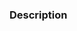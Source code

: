 ### Description

<!-- Add a description of what your PR changes here -->

<!--
  Link to a "rendered" version of the files that you changed by adding a link in
  this format

  [Rendered version](https://github.com/CodeYourFuture/syllabus/blob/YOUR_BRANCH_NAME/PATH/TO/THE/CHANGED/FILE.md)
-->

